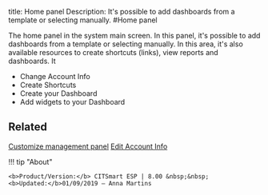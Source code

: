 title: Home panel
Description: It's possible to add dashboards from a template or selecting manually.
#Home panel

The home panel in the system main screen. In this panel, it's possible to
add dashboards from a template or selecting manually. In this area, it's also
available resources to create shortcuts (links), view reports and dashboards. It

* Change Account Info
* Create Shortcuts
* Create your Dashboard
* Add widgets to your Dashboard


Related
-------

[Customize management panel][1]
[Edit Account Info][2]

!!! tip "About"

    <b>Product/Version:</b> CITSmart ESP | 8.00 &nbsp;&nbsp;
    <b>Updated:</b>01/09/2019 – Anna Martins

[1]:/en-us/citsmart-esp-8/additional-features/reports/create/dashboard-customize-management-panel-smart-decision.html
[2]:/en-us/citsmart-esp-8/initial-settings/access-settings/profile/user-profile.html